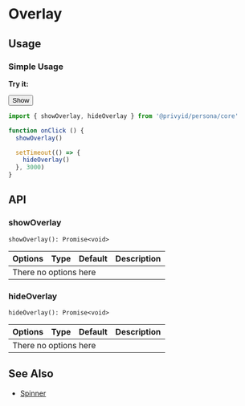 <script setup>
  import { ref, onMounted } from 'vue-demi'
  import { showOverlay, hideOverlay } from './use-overlay'
  import Button from '../button/Button.vue'
  import Overlay from './Overlay.vue'

  const overlay = ref()

  function onClick() {
    showOverlay()

    setTimeout(() => {
      hideOverlay()
    }, 3000)
  }

  onMounted(() => {
    overlay.value.show()
  })
</script>

<style scoped lang="postcss">
  .preview {
    @apply relative h-52;

    & > .overlay {
      @apply absolute w-full h-full z-auto;
    }
  }
</style>

# Overlay

## Usage

### Simple Usage

<preview>
  <Overlay ref="overlay" />
</preview>

**Try it:**

<div>
  <Button @click="onClick">
    Show
  </Button>
</div>

```ts
import { showOverlay, hideOverlay } from '@privyid/persona/core'

function onClick () {
  showOverlay()

  setTimeout(() => {
    hideOverlay()
  }, 3000)
}
```

## API

### showOverlay

`showOverlay(): Promise<void>`

<table>
  <thead>
    <tr>
      <th>Options</th>
      <th style="text-align:center;">Type</th>
      <th style="text-align:center;">Default</th>
      <th>Description</th>
    </tr>
  </thead>
  <tbody>
    <tr>
      <td colspan="4" class="text-center">There no options here</td>
    </tr>
  </tbody>
</table>

### hideOverlay

`hideOverlay(): Promise<void>`

<table>
  <thead>
    <tr>
      <th>Options</th>
      <th style="text-align:center;">Type</th>
      <th style="text-align:center;">Default</th>
      <th>Description</th>
    </tr>
  </thead>
  <tbody>
    <tr>
      <td colspan="4" class="text-center">There no options here</td>
    </tr>
  </tbody>
</table>

## See Also
- [Spinner](/components/spinner/index)
